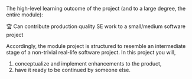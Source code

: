 The high-level learning outcome of the project (and to a large degree, the entire module):

<tip-box type="success"> :trophy: Can contribute production quality SE work to a small/medium software project </tip-box>

Accordingly, the module project is structured to resemble an intermediate stage of a non-trivial real-life software project. In this project you will,
 1. conceptualize and implement enhancements to the product,
 1. have it ready to be continued by someone else.



